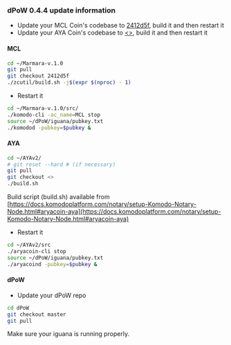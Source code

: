 ### dPoW 0.4.4 update information

- Update your MCL Coin's codebase to [2412d5f](https://github.com/marmarachain/marmara/tree/2412d5f5434a6b31f86da934d53df1729956654b), build it and then restart it
- Update your AYA Coin's codebase to [<>](https://github.com/KomodoPlatform/AYAv2/tree/<>), build it and then restart it

#### MCL

```bash
cd ~/Marmara-v.1.0
git pull
git checkout 2412d5f
./zcutil/build.sh -j$(expr $(nproc) - 1)
```

- Restart it

```bash
cd ~/Marmara-v.1.0/src/
./komodo-cli -ac_name=MCL stop
source ~/dPoW/iguana/pubkey.txt
./komodod -pubkey=$pubkey &
```

#### AYA

```bash
cd ~/AYAv2/
# git reset --hard # (if necessary)
git pull
git checkout <>
./build.sh
```

Build script (build.sh) available from [https://docs.komodoplatform.com/notary/setup-Komodo-Notary-Node.html#aryacoin-aya](https://docs.komodoplatform.com/notary/setup-Komodo-Notary-Node.html#aryacoin-aya)

- Restart it

```bash
cd ~/AYAv2/src
./aryacoin-cli stop
source ~/dPoW/iguana/pubkey.txt
./aryacoind -pubkey=$pubkey &
```

#### dPoW

- Update your dPoW repo

```bash
cd dPoW
git checkout master
git pull
```

Make sure your iguana is running properly.
